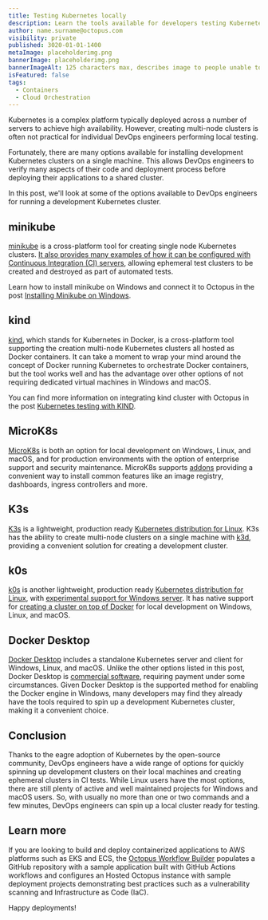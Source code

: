```yaml
---
title: Testing Kubernetes locally
description: Learn the tools available for developers testing Kubernetes on their local machines. 
author: name.surname@octopus.com
visibility: private
published: 3020-01-01-1400
metaImage: placeholderimg.png
bannerImage: placeholderimg.png
bannerImageAlt: 125 characters max, describes image to people unable to see it.
isFeatured: false
tags: 
  - Containers
  - Cloud Orchestration
---
```


Kubernetes is a complex platform typically deployed across a number of servers to achieve high availability. However, creating multi-node clusters is often not practical for individual DevOps engineers performing local testing.

Fortunately, there are many options available for installing development Kubernetes clusters on a single machine. This allows DevOps engineers to verify many aspects of their code and deployment process before deploying their applications to a shared cluster.

In this post, we'll look at some of the options available to DevOps engineers for running a development Kubernetes cluster.

## minikube

[minikube](https://minikube.sigs.k8s.io/docs/) is a cross-platform tool for creating single node Kubernetes clusters. [It also provides many examples of how it can be configured with Continuous Integration (CI) servers](https://github.com/minikube-ci/examples), allowing ephemeral test clusters to be created and destroyed as part of automated tests.

Learn how to install minikube on Windows and connect it to Octopus in the post [Installing Minikube on Windows](https://octopus.com/blog/minikube-on-windows).

## kind

[kind](https://kind.sigs.k8s.io/), which stands for Kubernetes in Docker, is a cross-platform tool supporting the creation multi-node Kubernetes clusters all hosted as Docker containers. It can take a moment to wrap your mind around the concept of Docker running Kubernetes to orchestrate Docker containers, but the tool works well and has the advantage over other options of not requiring dedicated virtual machines in Windows and macOS.

You can find more information on integrating kind cluster with Octopus in the post [Kubernetes testing with KIND](https://octopus.com/blog/getting-started-with-kind-and-octopus).

## MicroK8s

[MicroK8s](https://microk8s.io/) is both an option for local development on Windows, Linux, and macOS, and for production environments with the option of enterprise support and security maintenance. MicroK8s supports [addons](https://microk8s.io/docs/addons) providing a convenient way to install common features like an image registry, dashboards, ingress controllers and more.

## K3s

[K3s](https://k3s.io/) is a lightweight, production ready [Kubernetes distribution for Linux](https://rancher.com/docs/k3s/latest/en/installation/installation-requirements/#operating-systems). K3s has the ability to create multi-node clusters on a single machine with [k3d](https://github.com/k3d-io/k3d), providing a convenient solution for creating a development cluster.

## k0s

[k0s](https://k0sproject.io/) is another lightweight, production ready [Kubernetes distribution for Linux](https://docs.k0sproject.io/v1.23.6+k0s.2/system-requirements/#host-operating-system), with [experimental support for Windows server](https://docs.k0sproject.io/v1.23.6+k0s.2/experimental-windows/). It has native support for [creating a cluster on top of Docker](https://docs.k0sproject.io/v1.23.6+k0s.2/k0s-in-docker/#run-k0s-in-docker) for local development on Windows, Linux, and macOS.

## Docker Desktop

[Docker Desktop](https://docs.docker.com/desktop/kubernetes/) includes a standalone Kubernetes server and client for Windows, Linux, and macOS. Unlike the other options listed in this post, Docker Desktop is [commercial software](https://docs.docker.com/subscription/), requiring payment under some circumstances. Given Docker Desktop is the supported method for enabling the Docker engine in Windows, many developers may find they already have the tools required to spin up a development Kubernetes cluster, making it a convenient choice.

## Conclusion

Thanks to the eagre adoption of Kubernetes by the open-source community, DevOps engineers have a wide range of options for quickly spinning up development clusters on their local machines and creating ephemeral clusters in CI tests. While Linux users have the most options, there are still plenty of active and well maintained projects for Windows and macOS users. So, with usually no more than one or two commands and a few minutes, DevOps engineers can spin up a local cluster ready for testing.

## Learn more

If you are looking to build and deploy containerized applications to AWS platforms such as EKS and ECS, the [Octopus Workflow Builder](https://octopusworkflowbuilder.octopus.com/#/) populates a GitHub repository with a sample application built with GitHub Actions workflows and configures an Hosted Octopus instance with sample deployment projects demonstrating best practices such as a vulnerability scanning and Infrastructure as Code (IaC). 

Happy deployments! 

